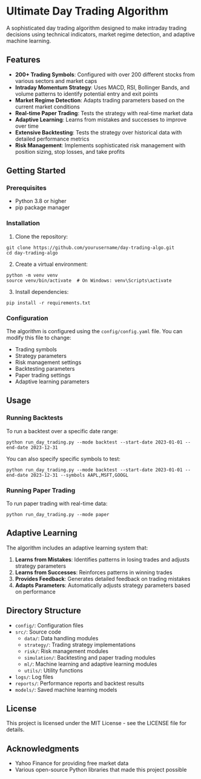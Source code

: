 # Ultimate Day Trading Algorithm

A sophisticated day trading algorithm designed to make intraday trading decisions using technical indicators, market regime detection, and adaptive machine learning.

## Features

- **200+ Trading Symbols**: Configured with over 200 different stocks from various sectors and market caps
- **Intraday Momentum Strategy**: Uses MACD, RSI, Bollinger Bands, and volume patterns to identify potential entry and exit points
- **Market Regime Detection**: Adapts trading parameters based on the current market conditions
- **Real-time Paper Trading**: Tests the strategy with real-time market data
- **Adaptive Learning**: Learns from mistakes and successes to improve over time
- **Extensive Backtesting**: Tests the strategy over historical data with detailed performance metrics
- **Risk Management**: Implements sophisticated risk management with position sizing, stop losses, and take profits

## Getting Started

### Prerequisites

- Python 3.8 or higher
- pip package manager

### Installation

1. Clone the repository:
```
git clone https://github.com/yourusername/day-trading-algo.git
cd day-trading-algo
```

2. Create a virtual environment:
```
python -m venv venv
source venv/bin/activate  # On Windows: venv\Scripts\activate
```

3. Install dependencies:
```
pip install -r requirements.txt
```

### Configuration

The algorithm is configured using the `config/config.yaml` file. You can modify this file to change:

- Trading symbols
- Strategy parameters
- Risk management settings
- Backtesting parameters
- Paper trading settings
- Adaptive learning parameters

## Usage

### Running Backtests

To run a backtest over a specific date range:

```
python run_day_trading.py --mode backtest --start-date 2023-01-01 --end-date 2023-12-31
```

You can also specify specific symbols to test:

```
python run_day_trading.py --mode backtest --start-date 2023-01-01 --end-date 2023-12-31 --symbols AAPL,MSFT,GOOGL
```

### Running Paper Trading

To run paper trading with real-time data:

```
python run_day_trading.py --mode paper
```

## Adaptive Learning

The algorithm includes an adaptive learning system that:

1. **Learns from Mistakes**: Identifies patterns in losing trades and adjusts strategy parameters
2. **Learns from Successes**: Reinforces patterns in winning trades
3. **Provides Feedback**: Generates detailed feedback on trading mistakes
4. **Adapts Parameters**: Automatically adjusts strategy parameters based on performance

## Directory Structure

- `config/`: Configuration files
- `src/`: Source code
  - `data/`: Data handling modules
  - `strategy/`: Trading strategy implementations
  - `risk/`: Risk management modules
  - `simulation/`: Backtesting and paper trading modules
  - `ml/`: Machine learning and adaptive learning modules
  - `utils/`: Utility functions
- `logs/`: Log files
- `reports/`: Performance reports and backtest results
- `models/`: Saved machine learning models

## License

This project is licensed under the MIT License - see the LICENSE file for details.

## Acknowledgments

- Yahoo Finance for providing free market data
- Various open-source Python libraries that made this project possible
